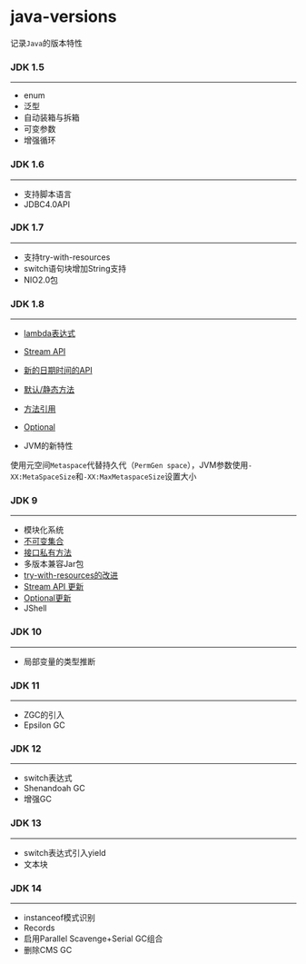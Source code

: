 # java-versions

记录`Java`的版本特性


### **JDK 1.5** 

---

- enum
- 泛型
- 自动装箱与拆箱
- 可变参数
- 增强循环

### JDK 1.6

---

- 支持脚本语言
- JDBC4.0API

### JDK 1.7 

---

- 支持try-with-resources
- switch语句块增加String支持
- NIO2.0包

### **JDK 1.8**

---

- [lambda表达式](java-8/src/main/java/com/diyishuai/java8/lambda/LambdaTest.java)

- [Stream API](java-8/src/main/java/com/diyishuai/java8/stream/StreamAPI.java)

- [新的日期时间的API](java-8/src/main/java/com/diyishuai/java8/LocalDateAndTimeAndDateTime.java)

- [默认/静态方法](java-8/src/main/java/com/diyishuai/java8/newinterface)

- [方法引用](java-8/src/main/java/com/diyishuai/java8/function/FunctionReference.java)

- [Optional](java-8/src/main/java/com/diyishuai/java8/optional/OptionalDemo.java)

- JVM的新特性

使用元空间`Metaspace`代替持久代（`PermGen space`），JVM参数使用`-XX:MetaSpaceSize`和`-XX:MaxMetaspaceSize`设置大小

### JDK 9 

---

- 模块化系统
- [不可变集合](java-9/src/main/java/com/di1shuai/java9/collection/UnmodifiableCollection.java)
- [接口私有方法](java-9/src/main/java/com/di1shuai/java9/interfece/PrivateInterface.java)
- 多版本兼容Jar包
- [try-with-resources的改进](java-9/src/main/java/com/di1shuai/java9/try_with_resources/TryWithResources.java)
- [Stream API 更新](java-9/src/main/java/com/di1shuai/java9/stream/StreamAPI.java)
- [Optional更新](java-9/src/main/java/com/di1shuai/java9/optional/OptionalDemo.java)
- JShell

### JDK 10

---

- 局部变量的类型推断

### **JDK 11** 

---

- ZGC的引入
- Epsilon GC

### JDK 12

---

- switch表达式
- Shenandoah GC 
- 增强GC

### JDK 13

---

- switch表达式引入yield
- 文本块

### JDK 14

---

- instanceof模式识别
- Records
- 启用Parallel Scavenge+Serial GC组合
- 删除CMS GC